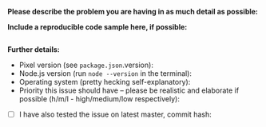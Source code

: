 <!--
If you need help with discord.js installation or usage, please go to the discord.js Discord server instead:
  https://discordapp.com/invite/A7rrtJX/
This issue tracker is only for bug reports and enhancement suggestions. You won't receive any basic help here.
-->

**Please describe the problem you are having in as much detail as possible:**


**Include a reproducible code sample here, if possible:**
```javascript

```

**Further details:**

- Pixel version (see `package.json`.version):
- Node.js version (run `node --version` in the terminal):
- Operating system (pretty hecking self-explanatory):
- Priority this issue should have – please be realistic and elaborate if possible (h/m/l - high/medium/low respectively):

<!--
If either of these applies to you, please check the respective checkbox: [ ] becomes [x].
You don't have to modify the text to suit your particular situation, if you want to
elaborate please do so in the description.
While it's not a requirement to test your issue on the master branch, it would make fixing
the problem a lot easier for us, so please do it if possible.
-->
- [ ] I have also tested the issue on latest master, commit hash:
